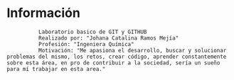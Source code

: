 # Información
              Laboratorio basico de GIT y GITHUB
              Realizado por: "Johana Catalina Ramos Mejía"
              Profesión: "Ingeniera Química"
              Motivación: "Me apasiona el desarrollo, buscar y solucionar problemas del mismo, los retos, crear código, aprender constantemente sobre esta área, en pro de contribuir a la sociedad, sería un sueño para mí trabajar en esta area."
